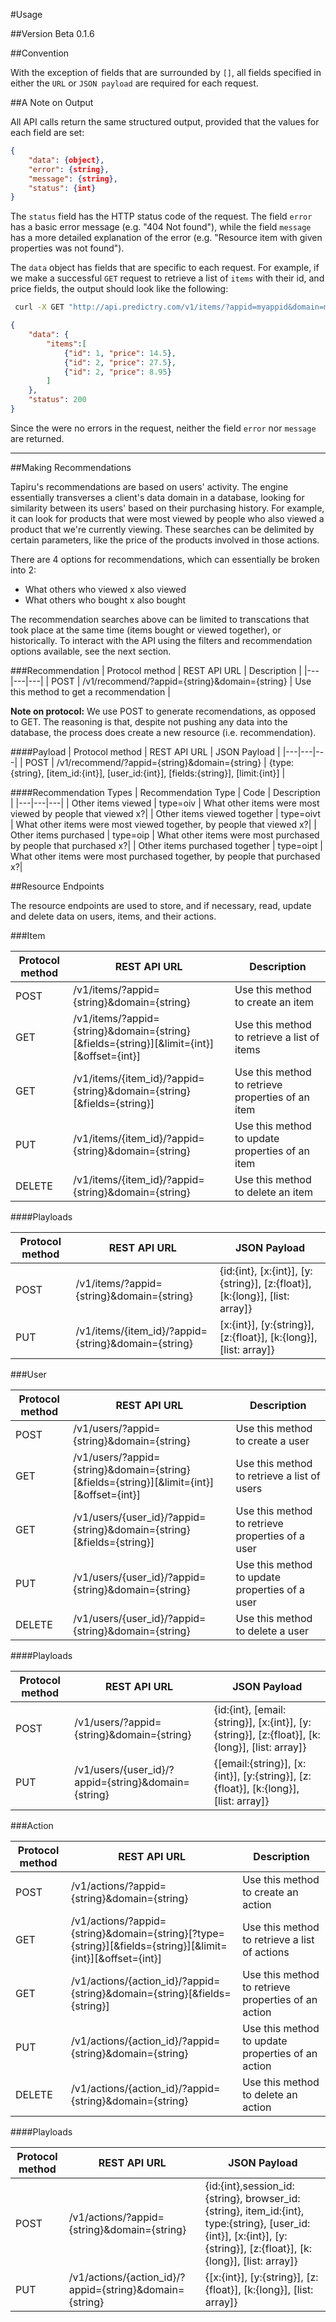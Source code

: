 #Usage

##Version
Beta 0.1.6

##Convention

With the exception of fields that are surrounded by `[]`, all fields specified in either the `URL` or `JSON payload` are required for each request.

##A Note on Output

All API calls return the same structured output, provided that the values for each field are set:

```json
{
    "data": {object},
    "error": {string},
    "message": {string},
    "status": {int}
}
```

The `status` field has the HTTP status code of the request. The field `error` has a basic error message (e.g. "404 Not found"), while the field `message` has a more detailed explanation of the error (e.g. "Resource item with given properties was not found").

The `data` object has fields that are specific to each request. For example, if we make a successful `GET` request to retrieve a list of `items` with their id, and price fields, the output should look like the following:

```sh
 curl -X GET "http://api.predictry.com/v1/items/?appid=myappid&domain=myorg&fields=id,price&limit=3"
```

```json
{
    "data": {
        "items":[
            {"id": 1, "price": 14.5},
            {"id": 2, "price": 27.5},
            {"id": 2, "price": 8.95}
        ]
    },
    "status": 200
}
```

Since the were no errors in the request, neither the field `error` nor `message` are returned.


----------


##Making Recommendations

Tapiru's recommendations are based on users' activity. The engine essentially transverses a client's data domain in a database, looking for similarity between its users' based on their purchasing history. For example, it can look for products that were most viewed by people who also viewed a  product that we're currently viewing. These searches can be delimited by certain parameters, like the price of the products involved in those actions. 

There are 4 options for recommendations, which can essentially be broken into 2:

- What others who viewed x also viewed
- What others who bought x also bought

The recommendation searches above can be limited to transcations that took place at the same time (items bought or viewed together), or historically. To interact with the API using the filters and recommendation options available, see the next section.

###Recommendation
| Protocol method | REST API URL  | Description  |
|---|---|---|
| POST | /v1/recommend/?appid={string}&domain={string} | Use this method to get a recommendation | 

**Note on protocol:** We use POST to generate recomendations, as opposed to GET. The reasoning is that, despite not pushing any data into the database, the process does create a new resource (i.e. recommendation).

####Payload
| Protocol method | REST API URL  | JSON Payload  |
|---|---|---|
| POST | /v1/recommend/?appid={string}&domain={string} | {type:{string}, [item_id:{int}], [user_id:{int}], [fields:{string}], [limit:{int}] | 

####Recommendation Types
| Recommendation Type | Code  | Description |
|---|---|---|
| Other items viewed | type=oiv | What other items were most viewed by people that viewed x?| 
| Other items viewed together | type=oivt | What other items were most viewed together, by people that viewed x?| 
| Other items purchased | type=oip | What other items were most purchased by people that purchased x?| 
| Other items purchased together | type=oipt | What other items were most purchased together, by people that purchased x?| 

##Resource Endpoints

The resource endpoints are used to store, and if necessary, read, update and delete data on users, items, and their actions.

###Item

| Protocol method | REST API URL  | Description  |
|---|---|---|
| POST | /v1/items/?appid={string}&domain={string} | Use this method to create an item | 
| GET | /v1/items/?appid={string}&domain={string}[&fields={string}][&limit={int}][&offset={int}] | Use this method to retrieve a list of items |
| GET  |  /v1/items/{item_id}/?appid={string}&domain={string}[&fields={string}] | Use this method to retrieve properties of an item
|  PUT | /v1/items/{item_id}/?appid={string}&domain={string} | Use this method to update properties of an item
|  DELETE | /v1/items/{item_id}/?appid={string}&domain={string} | Use this method to delete an item

####Playloads

| Protocol method | REST API URL  | JSON Payload |
|---|---|---|
| POST | /v1/items/?appid={string}&domain={string} | {id:{int}, [x:{int}], [y:{string}], [z:{float}], [k:{long}], [list: array]}|
| PUT | /v1/items/{item_id}/?appid={string}&domain={string} | [x:{int}], [y:{string}], [z:{float}], [k:{long}], [list: array]}|

###User

| Protocol method | REST API URL  | Description  |
|---|---|---|
| POST | /v1/users/?appid={string}&domain={string} | Use this method to create a user | 
| GET | /v1/users/?appid={string}&domain={string}[&fields={string}][&limit={int}][&offset={int}] | Use this method to retrieve a list of users |
| GET  |  /v1/users/{user_id}/?appid={string}&domain={string}[&fields={string}] | Use this method to retrieve properties of a user
|  PUT | /v1/users/{user_id}/?appid={string}&domain={string} | Use this method to update properties of a user
|  DELETE | /v1/users/{user_id}/?appid={string}&domain={string} | Use this method to delete a user

####Playloads

| Protocol method | REST API URL  | JSON Payload |
|---|---|---|
| POST | /v1/users/?appid={string}&domain={string} | {id:{int}, [email:{string}], [x:{int}], [y:{string}], [z:{float}], [k:{long}], [list: array]}|
| PUT | /v1/users/{user_id}/?appid={string}&domain={string} | {[email:{string}], [x:{int}], [y:{string}], [z:{float}], [k:{long}], [list: array]}|
        
###Action

| Protocol method | REST API URL  | Description  |
|---|---|---|
| POST | /v1/actions/?appid={string}&domain={string} | Use this method to create an action | 
| GET | /v1/actions/?appid={string}&domain={string}[?type={string}][&fields={string}][&limit={int}][&offset={int}] | Use this method to retrieve a list of actions |
| GET  |  /v1/actions/{action_id}/?appid={string}&domain={string}[&fields={string}] | Use this method to retrieve properties of an action
|  PUT | /v1/actions/{action_id}/?appid={string}&domain={string} | Use this method to update properties of an action
|  DELETE | /v1/actions/{action_id}/?appid={string}&domain={string} | Use this method to delete an action
        
####Playloads

| Protocol method | REST API URL  | JSON Payload |
|---|---|---|
| POST | /v1/actions/?appid={string}&domain={string} | {id:{int},session_id:{string}, browser_id:{string}, item_id:{int}, type:{string}, [user_id:{int}], [x:{int}], [y:{string}], [z:{float}], [k:{long}], [list: array]}|
| PUT | /v1/actions/{action_id}/?appid={string}&domain={string} | {[x:{int}], [y:{string}], [z:{float}], [k:{long}], [list: array]}|

